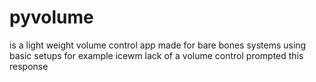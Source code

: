 # pyvolume
is a light weight volume control app made for bare bones systems using basic setups for example icewm lack of a volume control prompted this response
